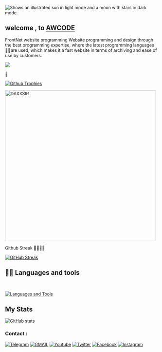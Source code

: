 
<picture> <source media="(prefers-color-scheme: dark)" srcset="https://telegra.ph/file/6d8d86167fa157d05c454.jpg"> <source media="(prefers-color-scheme: light)" srcset="https://graph.org/file/d1d31a56f7833013cf42b.jpg"> <img alt="Shows an illustrated sun in light mode and a moon with stars in dark mode." src="https://user-images.githubusercontent.com/25423296/163456779-a8556205-d0a5-45e2-ac17-42d089e3c3f8.png"> </picture>
## welcome , to [AWCODE](https://t.me/AWCODE3)
 FrontNet website programming
 Website programming and design through the best programming expertise, where the latest programming languages are used, which makes it a fast website in terms of archiving and ease of use by customers.



<!--
**DAXXSIR/DAXXSIR** is a  _special_  repository because its `README.md` (this file) appears on your GitHub profile.



<p align="center">
    <b>ss</b><br>
 -->    <img align="middle" src="https://profile-counter.glitch.me/aw-coode/count.svg" />
</p>
<!---
DAXXSIR/DAXXSIR is a  special  repository because its `README.md` (this file) appears on your GitHub profile.
You can click the Preview link to take a look at your changes.
--->


  [![Github Trophies](https://github-profile-trophy.vercel.app/?username=DAXXSIR&theme=transparent&no-bg=true&margin-w=15&margin-h=10&row=1&column=6&count_private=true)](https://DAXXSIR.me)
  

<p><img width="494" align="center" src="https://github-readme-stats.vercel.app/api/top-langs?username=DAXXSIR&show_icons=true&locale=en&layout=compact" alt="DAXXSIR" /></p>


Github Streak 

  [![GitHub Streak](https://streak-stats.demolab.com?user=aw-coode&theme=radical&border_radius=5&date_format=j%20M%5B%20Y%5D&fire=FF8100)](https://DAXXSIR.me)

##  Languages and tools
</br>

[![Languages and Tools](https://skillicons.dev/icons?i=androidstudio,bash,vscode,docker,git,github,linux,heroku,arduino,redis,mongodb,java,html,py,c,ts,js,deno,flutter,fastapi&perline=10)](https://daxxsir.me)



## My Stats
![ GitHub stats](https://github-readme-stats.vercel.app/api?username=aw-coode&show_icons=true&theme=radical)

### Contact :
<a href="https://t.me/AWCODE3"><img title="Telegram" src="https://img.shields.io/badge/Telegram-%23000000.svg?&style=for-the-badge&logo=telegram&logoColor=61DAFB"></a>
<a href="https://mail.google.com/mail/?view=cm&fs=1&to=aw.coode@gmail.com"><img title="GMAIL" src="https://img.shields.io/badge/Gmail-D14836?style=for-the-badge&logo=gmail&logoColor=white"></a>
<a href="https://youtube.com/@A_W_C"><img title="Youtube" src="https://img.shields.io/badge/youtube-%230077B5.svg?&style=for-the-badge&logo=youtube&logoColor=white"></a>
<a href="https://twitter.com/"><img title="Twitter" src="https://img.shields.io/badge/Twitter-12100E?style=for-the-badge&logo=twitter&logoColor=white"></a>
<a href="https://facebook.com/"><img title="Facebook" src="https://img.shields.io/badge/facebook-%231877F2.svg?&style=for-the-badge&logo=facebook&logoColor=white"></a>
<a href="https://instagram.com/uxxky"><img title="Instagram" src="https://img.shields.io/badge/instagram-%23E4405F.svg?&style=for-the-badge&logo=instagram&logoColor=white"></a>
